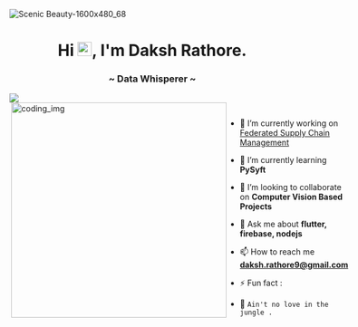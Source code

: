 <!--
**Daksh1603/Daksh1603** is a ✨ _special![wallp (1)](https://user-images.githubusercontent.com/90456255/211994791-27113833-33dd-4573-a799-f92a833b3cb7.jpg)
_ ✨ repository because its `README.md` (this file) appears on your GitHub profile.
![wallp](https://user-images.githubusercontent.com/90456255/211994145-5083ce2a-4583-42d7-9f2c-8123c3fd9c32.jpg)
![1](https://user-images.githubusercontent.com/90456255/211994159-01a66a17-1135-4795-8183-91ac35017df4.png)
![Icon](https://user-images.githubusercontent.com/90456255/211994163-387316d1-1544-48ea-82d6-d0c0ac0a74ae.gif)
![bar](https://user-images.githubusercontent.com/90456255/211997037-aae01583-c37a-4288-977b-0a8240dcbefc.gif)


Here are some ideas to get you started:

- 🔭 I’m currently working on ...
- 🌱 I’m currently learning ...
- 👯 I’m looking to collaborate on ...
- 🤔 I’m looking for help with ...
- 💬 Ask me about ...
- 📫 How to reach me: ...
- 😄 Pronouns: ...
- ⚡ Fun fact: ...
-->

![Scenic Beauty-1600x480_68](https://user-images.githubusercontent.com/90456255/211994791-27113833-33dd-4573-a799-f92a833b3cb7.jpg)
<h1 align="center">Hi <img src="https://media.giphy.com/media/hvRJCLFzcasrR4ia7z/giphy.gif" width="25px">, I'm Daksh Rathore.</h1>
<h3 align="center">~ Data Whisperer ~</h3>

<img src="https://user-images.githubusercontent.com/90456255/211997037-aae01583-c37a-4288-977b-0a8240dcbefc.gif">

<!--<p align="left"> <img src="https://komarev.com/ghpvc/?username=blackdagger007&label=Profile%20views&color=0e75b6&style=flat" alt="blackdagger007" /> </p>
 -->
<div style="display:flex">
  <img align="right" alt="coding_img" width="380" src="https://user-images.githubusercontent.com/90456255/211994163-387316d1-1544-48ea-82d6-d0c0ac0a74ae.gif">
  </p>

- 🔭 I’m currently working on [Federated Supply Chain Management]()

- 🌱 I’m currently learning **PySyft**

- 👯 I’m looking to collaborate on **Computer Vision Based Projects**

- 💬 Ask me about **flutter, firebase, nodejs**

- 📫 How to reach me **daksh.rathore9@gmail.com**

- ⚡ Fun fact : 

- 🐍 `Ain't no love in the jungle .`
</div>
